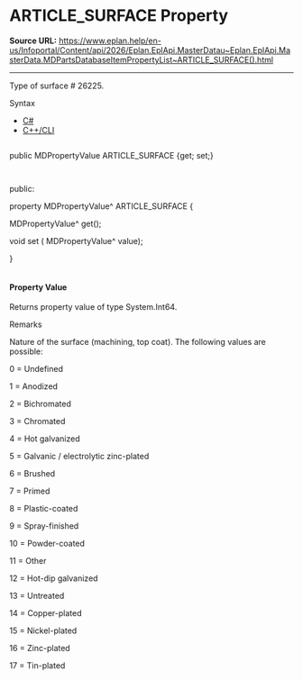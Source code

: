 # ARTICLE_SURFACE Property

**Source URL:** https://www.eplan.help/en-us/Infoportal/Content/api/2026/Eplan.EplApi.MasterDatau~Eplan.EplApi.MasterData.MDPartsDatabaseItemPropertyList~ARTICLE_SURFACE().html

---

Type of surface # 26225.

Syntax

- [C#](#i-syntax-CS)
- [C++/CLI](#i-syntax-CPP2005)

```
```
public MDPropertyValue ARTICLE_SURFACE {get; set;}
```
```

```
```
public:

property MDPropertyValue^ ARTICLE_SURFACE {

   MDPropertyValue^ get();

   void set (    MDPropertyValue^ value);

}
```
```

#### Property Value

Returns property value of type System.Int64.

Remarks

Nature of the surface (machining, top coat). The following values are possible:

0 = Undefined

1 = Anodized

2 = Bichromated

3 = Chromated

4 = Hot galvanized

5 = Galvanic / electrolytic zinc-plated

6 = Brushed

7 = Primed

8 = Plastic-coated

9 = Spray-finished

10 = Powder-coated

11 = Other

12 = Hot-dip galvanized

13 = Untreated

14 = Copper-plated

15 = Nickel-plated

16 = Zinc-plated

17 = Tin-plated
